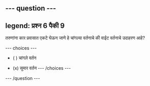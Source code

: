 --- question ---
---
legend: प्रश्न 6 पैकी 9
---

तरुणांना कार प्रवासात एकटे घेऊन जाणे हे चांगल्या वर्तनाचे की वाईट वर्तनाचे उदाहरण आहे?

--- choices ---
- ( ) चांगले वर्तन

- (x) सुमार वर्तन --- /choices ---

--- /question ---
